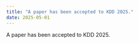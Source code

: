 ```yaml
---
title: "A paper has been accepted to KDD 2025."
date: 2025-05-01
---
```

A paper has been accepted to KDD 2025.
